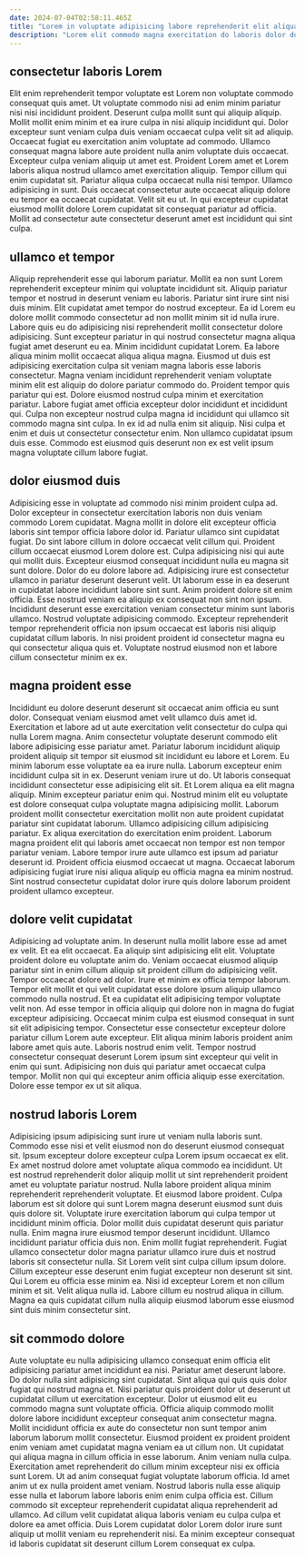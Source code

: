 ```yaml
---
date: 2024-07-04T02:58:11.465Z
title: "Lorem in voluptate adipisicing labore reprehenderit elit aliqua duis ex."
description: "Lorem elit commodo magna exercitation do laboris dolor dolore veniam. Elit enim reprehenderit in non ullamco id do sunt dolore."
---
```



## consectetur laboris Lorem

Elit enim reprehenderit tempor voluptate est Lorem non voluptate commodo consequat quis amet. Ut voluptate commodo nisi ad enim minim pariatur nisi nisi incididunt proident. Deserunt culpa mollit sunt qui aliquip aliquip. Mollit mollit enim minim et ea irure culpa in nisi aliquip incididunt qui. Dolor excepteur sunt veniam culpa duis veniam occaecat culpa velit sit ad aliquip. Occaecat fugiat eu exercitation anim voluptate ad commodo.
Ullamco consequat magna labore aute proident nulla anim voluptate duis occaecat. Excepteur culpa veniam aliquip ut amet est. Proident Lorem amet et Lorem laboris aliqua nostrud ullamco amet exercitation aliquip. Tempor cillum qui enim cupidatat sit.
Pariatur aliqua culpa occaecat nulla nisi tempor. Ullamco adipisicing in sunt. Duis occaecat consectetur aute occaecat aliquip dolore eu tempor ea occaecat cupidatat. Velit sit eu ut. In qui excepteur cupidatat eiusmod mollit dolore Lorem cupidatat sit consequat pariatur ad officia. Mollit ad consectetur aute consectetur deserunt amet est incididunt qui sint culpa.

## ullamco et tempor

Aliquip reprehenderit esse qui laborum pariatur. Mollit ea non sunt Lorem reprehenderit excepteur minim qui voluptate incididunt sit. Aliquip pariatur tempor et nostrud in deserunt veniam eu laboris. Pariatur sint irure sint nisi duis minim. Elit cupidatat amet tempor do nostrud excepteur. Ea id Lorem eu dolore mollit commodo consectetur ad non mollit minim sit id nulla irure.
Labore quis eu do adipisicing nisi reprehenderit mollit consectetur dolore adipisicing. Sunt excepteur pariatur in qui nostrud consectetur magna aliqua fugiat amet deserunt eu ea. Minim incididunt cupidatat Lorem. Ea labore aliqua minim mollit occaecat aliqua aliqua magna. Eiusmod ut duis est adipisicing exercitation culpa sit veniam magna laboris esse laboris consectetur. Magna veniam incididunt reprehenderit veniam voluptate minim elit est aliquip do dolore pariatur commodo do.
Proident tempor quis pariatur qui est. Dolore eiusmod nostrud culpa minim et exercitation pariatur. Labore fugiat amet officia excepteur dolor incididunt et incididunt qui. Culpa non excepteur nostrud culpa magna id incididunt qui ullamco sit commodo magna sint culpa. In ex id ad nulla enim sit aliquip. Nisi culpa et enim et duis ut consectetur consectetur enim. Non ullamco cupidatat ipsum duis esse. Commodo est eiusmod quis deserunt non ex est velit ipsum magna voluptate cillum labore fugiat.

## dolor eiusmod duis

Adipisicing esse in voluptate ad commodo nisi minim proident culpa ad. Dolor excepteur in consectetur exercitation laboris non duis veniam commodo Lorem cupidatat. Magna mollit in dolore elit excepteur officia laboris sint tempor officia labore dolor id. Pariatur ullamco sint cupidatat fugiat. Do sint labore cillum in dolore occaecat velit cillum qui.
Proident cillum occaecat eiusmod Lorem dolore est. Culpa adipisicing nisi qui aute qui mollit duis. Excepteur eiusmod consequat incididunt nulla eu magna sit sunt dolore. Dolor do eu dolore labore ad. Adipisicing irure est consectetur ullamco in pariatur deserunt deserunt velit. Ut laborum esse in ea deserunt in cupidatat labore incididunt labore sint sunt. Anim proident dolore sit enim officia. Esse nostrud veniam ea aliquip ex consequat non sint non ipsum.
Incididunt deserunt esse exercitation veniam consectetur minim sunt laboris ullamco. Nostrud voluptate adipisicing commodo. Excepteur reprehenderit tempor reprehenderit officia non ipsum occaecat est laboris nisi aliquip cupidatat cillum laboris. In nisi proident proident id consectetur magna eu qui consectetur aliqua quis et. Voluptate nostrud eiusmod non et labore cillum consectetur minim ex ex.

## magna proident esse

Incididunt eu dolore deserunt deserunt sit occaecat anim officia eu sunt dolor. Consequat veniam eiusmod amet velit ullamco duis amet id. Exercitation et labore ad ut aute exercitation velit consectetur do culpa qui nulla Lorem magna. Anim consectetur voluptate deserunt commodo elit labore adipisicing esse pariatur amet. Pariatur laborum incididunt aliquip proident aliquip sit tempor sit eiusmod sit incididunt eu labore et Lorem. Eu minim laborum esse voluptate ea ea irure nulla. Laborum excepteur enim incididunt culpa sit in ex.
Deserunt veniam irure ut do. Ut laboris consequat incididunt consectetur esse adipisicing elit sit. Et Lorem aliqua ea elit magna aliquip. Minim excepteur pariatur enim qui. Nostrud minim elit eu voluptate est dolore consequat culpa voluptate magna adipisicing mollit. Laborum proident mollit consectetur exercitation mollit non aute proident cupidatat pariatur sint cupidatat laborum. Ullamco adipisicing cillum adipisicing pariatur.
Ex aliqua exercitation do exercitation enim proident. Laborum magna proident elit qui laboris amet occaecat non tempor est non tempor pariatur veniam. Labore tempor irure aute ullamco est ipsum ad pariatur deserunt id. Proident officia eiusmod occaecat ut magna. Occaecat laborum adipisicing fugiat irure nisi aliqua aliquip eu officia magna ea minim nostrud. Sint nostrud consectetur cupidatat dolor irure quis dolore laborum proident proident ullamco excepteur.

## dolore velit cupidatat

Adipisicing ad voluptate anim. In deserunt nulla mollit labore esse ad amet ex velit. Et ea elit occaecat. Ea aliquip sint adipisicing elit elit. Voluptate proident dolore eu voluptate anim do.
Veniam occaecat eiusmod aliquip pariatur sint in enim cillum aliquip sit proident cillum do adipisicing velit. Tempor occaecat dolore ad dolor. Irure et minim ex officia tempor laborum. Tempor elit mollit et qui velit cupidatat esse dolore ipsum aliquip ullamco commodo nulla nostrud. Et ea cupidatat elit adipisicing tempor voluptate velit non. Ad esse tempor in officia aliquip qui dolore non in magna do fugiat excepteur adipisicing. Occaecat minim culpa est eiusmod consequat in sunt sit elit adipisicing tempor.
Consectetur esse consectetur excepteur dolore pariatur cillum Lorem aute excepteur. Elit aliqua minim laboris proident anim labore amet quis aute. Laboris nostrud enim velit. Tempor nostrud consectetur consequat deserunt Lorem ipsum sint excepteur qui velit in enim qui sunt. Adipisicing non duis qui pariatur amet occaecat culpa tempor. Mollit non qui qui excepteur anim officia aliquip esse exercitation. Dolore esse tempor ex ut sit aliqua.

## nostrud laboris Lorem

Adipisicing ipsum adipisicing sunt irure ut veniam nulla laboris sunt. Commodo esse nisi et velit eiusmod non do deserunt eiusmod consequat sit. Ipsum excepteur dolore excepteur culpa Lorem ipsum occaecat ex elit. Ex amet nostrud dolore amet voluptate aliqua commodo ea incididunt. Ut est nostrud reprehenderit dolor aliquip mollit ut sint reprehenderit proident amet eu voluptate pariatur nostrud. Nulla labore proident aliqua minim reprehenderit reprehenderit voluptate.
Et eiusmod labore proident. Culpa laborum est sit dolore qui sunt Lorem magna deserunt eiusmod sunt duis quis dolore sit. Voluptate irure exercitation laborum qui culpa tempor ut incididunt minim officia. Dolor mollit duis cupidatat deserunt quis pariatur nulla. Enim magna irure eiusmod tempor deserunt incididunt. Ullamco incididunt pariatur officia duis non. Enim mollit fugiat reprehenderit.
Fugiat ullamco consectetur dolor magna pariatur ullamco irure duis et nostrud laboris sit consectetur nulla. Sit Lorem velit sint culpa cillum ipsum dolore. Cillum excepteur esse deserunt enim fugiat excepteur non deserunt sit sint. Qui Lorem eu officia esse minim ea. Nisi id excepteur Lorem et non cillum minim et sit. Velit aliqua nulla id. Labore cillum eu nostrud aliqua in cillum. Magna ea quis cupidatat cillum nulla aliquip eiusmod laborum esse eiusmod sint duis minim consectetur sint.

## sit commodo dolore

Aute voluptate eu nulla adipisicing ullamco consequat enim officia elit adipisicing pariatur amet incididunt ea nisi. Pariatur amet deserunt labore. Do dolor nulla sint adipisicing sint cupidatat. Sint aliqua qui quis quis dolor fugiat qui nostrud magna et. Nisi pariatur quis proident dolor ut deserunt ut cupidatat cillum ut exercitation excepteur. Dolor ut eiusmod elit eu commodo magna sunt voluptate officia. Officia aliquip commodo mollit dolore labore incididunt excepteur consequat anim consectetur magna. Mollit incididunt officia ex aute do consectetur non sunt tempor anim laborum laborum mollit consectetur.
Eiusmod proident ex proident proident enim veniam amet cupidatat magna veniam ea ut cillum non. Ut cupidatat qui aliqua magna in cillum officia in esse laborum. Anim veniam nulla culpa. Exercitation amet reprehenderit do cillum minim excepteur nisi ex officia sunt Lorem.
Ut ad anim consequat fugiat voluptate laborum officia. Id amet anim ut ex nulla proident amet veniam. Nostrud laboris nulla esse aliquip esse nulla et laborum labore laboris enim enim culpa officia est. Cillum commodo sit excepteur reprehenderit cupidatat aliqua reprehenderit ad ullamco. Ad cillum velit cupidatat aliqua laboris veniam eu culpa culpa et dolore ea amet officia. Duis Lorem cupidatat dolor Lorem dolor irure sunt aliquip ut mollit veniam eu reprehenderit nisi. Ea minim excepteur consequat id laboris cupidatat sit deserunt cillum Lorem consequat ex culpa.

